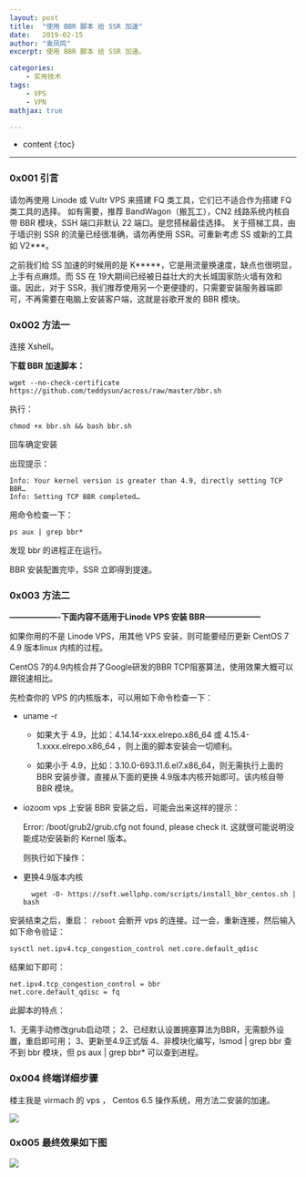 ```yaml
---
layout: post
title:  "使用 BBR 脚本 给 SSR 加速"
date:   2019-02-15
author: "袁凤鸣"
excerpt: 使用 BBR 脚本 给 SSR 加速。

categories: 
    - 实用技术
tags: 
    - VPS
    - VPN
mathjax: true

---
```

* content
{:toc}
---

### 0x001 引言


请勿再使用 Linode 或 Vultr VPS 来搭建 FQ 类工具，它们已不适合作为搭建 FQ 类工具的选择。
如有需要，推荐 BandWagon（搬瓦工），CN2 线路系统内核自带 BBR 模块，SSH 端口非默认 22 端口。是您搭梯最佳选择。
关于搭梯工具，由于墙识别 SSR 的流量已经很准确，请勿再使用 SSR。可重新考虑 SS 或新的工具如 V2***。

之前我们给 SS 加速的时候用的是 K*****，它是用流量换速度，缺点也很明显，上手有点麻烦。而 SS 在 19大期间已经被日益壮大的大长城国家防火墙有效和谐。因此，对于 SSR，我们推荐使用另一个更便捷的，只需要安装服务器端即可，不再需要在电脑上安装客户端，这就是谷歌开发的 BBR 模块。

### 0x002 方法一
连接 Xshell。

**下载 BBR 加速脚本：**

    wget --no-check-certificate https://github.com/teddysun/across/raw/master/bbr.sh
执行：

`chmod +x bbr.sh && bash bbr.sh`

回车确定安装

出现提示：

    Info: Your kernel version is greater than 4.9, directly setting TCP BBR…
    Info: Setting TCP BBR completed…

用命令检查一下：

    ps aux | grep bbr*

发现 bbr 的进程正在运行。

BBR 安装配置完毕，SSR 立即得到提速。


### 0x003 方法二
**——————-下面内容不适用于Linode VPS 安装 BBR———————**

如果你用的不是 Linode VPS，用其他 VPS 安装，则可能要经历更新 CentOS 7 4.9 版本linux 内核的过程。

CentOS 7的4.9内核合并了Google研发的BBR TCP阻塞算法，使用效果大概可以跟锐速相比。

先检查你的 VPS 的内核版本，可以用如下命令检查一下：

 - uname -r
    - 如果大于 4.9，比如：4.14.14-xxx.elrepo.x86_64 或 4.15.4-1.xxxx.elrepo.x86_64 ，则上面的脚本安装会一切顺利。

    - 如果小于 4.9，比如：3.10.0-693.11.6.el7.x86_64，则无需执行上面的 BBR 安装步骤，直接从下面的更换 4.9版本内核开始即可。该内核自带 BBR 模块。

- iozoom vps 上安装 BBR 安装之后，可能会出来这样的提示：

    Error: /boot/grub2/grub.cfg not found, please check it.
    这就很可能说明没能成功安装新的 Kernel 版本。
    
    则执行如下操作：

- 更换4.9版本内核

        wget -O- https://soft.wellphp.com/scripts/install_bbr_centos.sh | bash
        
安装结束之后，重启： `reboot`
会断开 vps 的连接。过一会，重新连接，然后输入如下命令验证：

    sysctl net.ipv4.tcp_congestion_control net.core.default_qdisc

结果如下即可：

    net.ipv4.tcp_congestion_control = bbr
    net.core.default_qdisc = fq
    
此脚本的特点：

1、无需手动修改grub启动项；
2、已经默认设置拥塞算法为BBR，无需额外设置，重启即可用；
3、更新至4.9正式版
4、非模块化编写，lsmod | grep bbr 查不到 bbr 模块，但 ps aux | grep bbr* 可以查到进程。

### 0x004 终端详细步骤
楼主我是 virmach 的 vps ， Centos 6.5 操作系统，用方法二安装的加速。

![](https://yfmingo.oss-cn-beijing.aliyuncs.com/images/zHWxm6.jpg)

### 0x005 最终效果如下图
![](https://yfmingo.oss-cn-beijing.aliyuncs.com/images/6qluJO.jpg)



